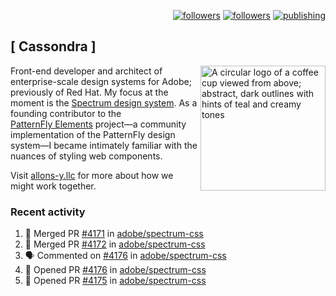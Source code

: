 <p align="right"><a rel="me" href="https://front-end.social/@castastrophe">
    <img alt="followers" title="Follow me on Mastodon" src="https://img.shields.io/mastodon/follow/109297102751309835?domain=https%3A%2F%2Ffront-end.social&label=Follow&logo=mastodon&logoColor=white&style=for-the-badge&labelColor=008080&color=006969"/></a>
  <a href="https://codepen.io/castastrophe/">
    <img alt="followers" title="Follow me on CodePen" src="https://img.shields.io/badge/23-1?color=640464&labelColor=7c007c&style=for-the-badge&logo=codepen&label=Follow"/></a>
<a href="https://castastrophe.medium.com/">
    <img alt="publishing" title="View articles on Medium" src="https://img.shields.io/badge/107-1?color=666&labelColor=444&label=subscribe&logo=medium&logoColor=white&style=for-the-badge"/></a>
</p>

## [&nbsp;Cassondra&nbsp;]

<img align="right" src="https://github-production-user-asset-6210df.s3.amazonaws.com/1840295/253016758-ba468774-1cd3-42c2-8f43-947b5eeb5edf.png" height="200" alt="A circular logo of a coffee cup viewed from above; abstract, dark outlines with hints of teal and creamy tones">

Front-end developer and architect of enterprise-scale design systems for Adobe; previously of Red Hat. My focus at the moment is the [Spectrum design system](https://github.com/adobe/spectrum-css). As a founding contributor to the [PatternFly&nbsp;Elements](https://github.com/patternfly/patternfly-elements) project&mdash;a community implementation of the PatternFly design system&mdash;I became intimately familiar with the nuances of styling web components.

Visit [allons-y.llc](http://allons-y.llc/) for more about how we might work together.

### Recent activity

<!--START_SECTION:activity-->
1. 🎉 Merged PR [#4171](https://github.com/adobe/spectrum-css/pull/4171) in [adobe/spectrum-css](https://github.com/adobe/spectrum-css)
2. 🎉 Merged PR [#4172](https://github.com/adobe/spectrum-css/pull/4172) in [adobe/spectrum-css](https://github.com/adobe/spectrum-css)
3. 🗣 Commented on [#4176](https://github.com/adobe/spectrum-css/pull/4176#issuecomment-3234109142) in [adobe/spectrum-css](https://github.com/adobe/spectrum-css)
4. 💪 Opened PR [#4176](https://github.com/adobe/spectrum-css/pull/4176) in [adobe/spectrum-css](https://github.com/adobe/spectrum-css)
5. 💪 Opened PR [#4175](https://github.com/adobe/spectrum-css/pull/4175) in [adobe/spectrum-css](https://github.com/adobe/spectrum-css)
<!--END_SECTION:activity-->
